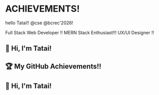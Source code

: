 # ACHIEVEMENTS!
hello Tatai!!
@cse 
@bcrec'2026!
<!DOCTYPE html>

Full Stack Web Developer !!
MERN Stack Enthusiast!!!
UX/UI Designer !!

## 👋 Hi, I'm Tatai!

## 🏆 My GitHub Achievements!!

## 👋 Hi, I'm Tatai!




